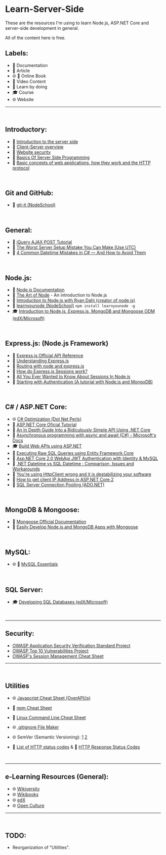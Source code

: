 # Learn-Server-Side
These are the resources I'm using to learn Node.js, ASP.NET Core and server-side development in general.

All of the content here is free.

## Labels:
  - :green_book: Documentation
  - :page_with_curl: Article
  - :globe_with_meridians: :blue_book: Online Book
  - :movie_camera: Vídeo Content
  - :triangular_ruler: Learn by doing
  - :mortar_board: Course
  - :globe_with_meridians: Website
  
***

&nbsp;

## Introductory:

  - :page_with_curl: [Introduction to the server side](https://developer.mozilla.org/en-US/docs/Learn/Server-side/First_steps/Introduction)
  - :page_with_curl: [Client-Server overview](https://developer.mozilla.org/en-US/docs/Learn/Server-side/First_steps/Client-Server_overview)
  - :page_with_curl: [Website security](https://developer.mozilla.org/en-US/docs/Learn/Server-side/First_steps/Website_security)
  - :movie_camera: [Basics Of Server Side Programming](https://www.youtube.com/watch?v=nhZMH8oX6xI)
  - :movie_camera: [Basic concepts of web applications, how they work and the HTTP protocol](https://www.youtube.com/watch?v=RsQ1tFLwldY)

&nbsp;

## Git and GitHub:

  - :triangular_ruler: [git-it (NodeSchool)](https://github.com/jlord/git-it-electron)

&nbsp;

## General:

  - :page_with_curl: [jQuery AJAX POST Tutorial](https://www.airpair.com/js/jquery-ajax-post-tutorial)
  - :page_with_curl: [The Worst Server Setup Mistake You Can Make (Use UTC)](http://yellerapp.com/posts/2015-01-12-the-worst-server-setup-you-can-make.html)
  - :page_with_curl: [4 Common Datetime Mistakes in C# — And How to Avoid Them](https://blog.submain.com/4-common-datetime-mistakes-c-avoid/)

&nbsp;

## Node.js:

  - :green_book: [Node.js Documentation](https://nodejs.org/en/docs/)
  - :page_with_curl: [The Art of Node](https://github.com/maxogden/art-of-node) - An introduction to Node.js
  - :movie_camera: [Introduction to Node.js with Ryan Dahl (creator of node.js)](https://www.youtube.com/watch?v=jo_B4LTHi3I)
  - :triangular_ruler: [learnyounode (NodeSchool)](https://github.com/workshopper/learnyounode) ```npm install learnyounode -g```
  - :mortar_board: [Introduction to Node.js, Express.js, MongoDB and Mongoose ODM (edX/Microsoft)](https://www.edx.org/course/introduction-node-js-microsoft-dev283x)

&nbsp;

## Express.js: (Node.js Framework)

  - :green_book: [Express.js Official API Reference](https://expressjs.com/en/api.html)
  - :page_with_curl: [Understanding Express.js](http://evanhahn.com/understanding-express/)
  - :movie_camera: [Routing with node and express.js](https://www.youtube.com/watch?v=xEDpRbJtlKA)
  - :page_with_curl: [How do Express.js Sessions work?](https://nodewebapps.com/2017/06/18/how-do-nodejs-sessions-work/)
  - :page_with_curl: [All You Ever Wanted to Know About Sessions In Node.js](https://stormpath.com/blog/everything-you-ever-wanted-to-know-about-node-dot-js-sessions)
  - :page_with_curl: [Starting with Authentication (A tutorial with Node.js and MongoDB)](https://medium.com/of-all-things-tech-progress/starting-with-authentication-a-tutorial-with-node-js-and-mongodb-25d524ca0359)

&nbsp;

## C# / ASP.NET Core:

  - :globe_with_meridians: [C# Optimization (Dot Net Perls)](https://www.dotnetperls.com/optimization)
  - :green_book: [ASP.NET Core Oficial Tutorial](https://docs.microsoft.com/en-us/aspnet/core)
  - :page_with_curl: [An In Depth Guide Into a Ridiculously Simple API Using .NET Core](https://medium.com/@pielegacy/an-in-depth-guide-into-a-ridiculously-simple-api-using-net-core-8f5edd427b0)
  - :green_book: [Asynchronous programming with async and await (C#) - Microsoft's Docs](https://docs.microsoft.com/en-us/dotnet/csharp/programming-guide/concepts/async/index)
  - :mortar_board: [Build Web APIs using ASP.NET](https://www.edx.org/course/build-web-apis-using-aspnet)
  - :page_with_curl: [Executing Raw SQL Queries using Entity Framework Core](https://www.learnentityframeworkcore.com/raw-sql)
  - :page_with_curl: [Asp.NET Core 2.0 WebApi JWT Authentication with Identity & MySQL](https://medium.com/@ozgurgul/asp-net-core-2-0-webapi-jwt-authentication-with-identity-mysql-3698eeba6ff8)
  - :page_with_curl: [.NET Datetime vs SQL Datetime : Comparison, Issues and Workarounds](https://codewala.net/2017/06/21/net-datetime-vs-sql-datetime-comparison-issues-and-workarounds/)
  - :page_with_curl: [You're using HttpClient wrong and it is destabilizing your software](https://aspnetmonsters.com/2016/08/2016-08-27-httpclientwrong/)
  - :page_with_curl: [How to get client IP Address in ASP.NET Core 2](https://dejanstojanovic.net/aspnet/2018/july/how-to-get-client-ip-address-in-aspnet-core-2/)
  - :green_book: [SQL Server Connection Pooling (ADO.NET)](https://docs.microsoft.com/en-us/dotnet/framework/data/adonet/sql-server-connection-pooling)

&nbsp;

## MongoDB & Mongoose:

  - :green_book: [Mongoose Official Documentation](http://mongoosejs.com/docs/)
  - :page_with_curl: [Easily Develop Node.js and MongoDB Apps with Mongoose](https://scotch.io/tutorials/using-mongoosejs-in-node-js-and-mongodb-applications)

&nbsp;

## MySQL:

  - :globe_with_meridians: :blue_book: [MySQL Essentials](http://www.techotopia.com/index.php/MySQL_Essentials)

&nbsp;

## SQL Server:

  - :mortar_board: [Developing SQL Databases (edX/Microsoft)](https://www.edx.org/course/developing-sql-databases-microsoft-dat215-1x-2)

&nbsp;

***


## Security:

  - [OWASP Application Security Verification Standard Project](https://www.owasp.org/index.php/Category:OWASP_Application_Security_Verification_Standard_Project)
  - [OWASP Top 10 Vulnerabilities Project](https://www.owasp.org/index.php/Category:OWASP_Top_Ten_Project)
  - [OWASP's Session Management Cheat Sheet](https://www.owasp.org/index.php/Session_Management_Cheat_Sheet)


***

&nbsp;

## Utilities

  - :globe_with_meridians: [Javascript Cheat Sheet (OverAPI/js)](http://overapi.com/javascript/)
  
  - :green_book: [npm Cheat Sheet](https://www.cheatography.com/gregfinzer/cheat-sheets/node-package-manager/)
  
  - :green_book: [Linux Command Line Cheat Sheet](https://www.cheatography.com/davechild/cheat-sheets/linux-command-line/)
  
  - :globe_with_meridians: [.gitignore File Maker](https://www.gitignore.io/)
  
  - :globe_with_meridians: SemVer (Semantic Versioning): [1](https://semver.org/) [2](https://www.sitepoint.com/semantic-versioning-why-you-should-using/)
  
  - :page_with_curl: [List of HTTP status codes](https://en.wikipedia.org/wiki/List_of_HTTP_status_codes?wteswitched=1) & :page_with_curl: [HTTP Response Status Codes](https://developer.yahoo.com/social/rest_api_guide/http-response-codes.html)

&nbsp;

***

## e-Learning Resources (General):
  
   - :globe_with_meridians: [Wikiversity](https://en.wikiversity.org/wiki/Wikiversity:Main_Page)
   - :globe_with_meridians: [Wikibooks](https://en.wikibooks.org/wiki/Main_Page)
   - :globe_with_meridians: [edX](https://www.edx.org/)
   - :globe_with_meridians: [Open Culture](http://www.openculture.com/)
 
 ***
 
 &nbsp;
 
 ## TODO: 
 
   - Reorganization of "Utilities".
  
